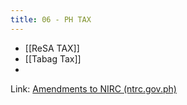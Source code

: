```yaml
---
title: 06 - PH TAX
---
```

- [[ReSA TAX]]
- [[Tabag Tax]]
- 


Link: [Amendments to NIRC (ntrc.gov.ph)](https://ntrc.gov.ph/tax-info/tax-laws-issuances/republic-acts/amendments-to-nirc)

